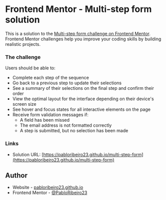 # Frontend Mentor - Multi-step form solution

This is a solution to the [Multi-step form challenge on Frontend Mentor](https://www.frontendmentor.io/challenges/multistep-form-YVAnSdqQBJ). Frontend Mentor challenges help you improve your coding skills by building realistic projects. 

### The challenge

Users should be able to:

- Complete each step of the sequence
- Go back to a previous step to update their selections
- See a summary of their selections on the final step and confirm their order
- View the optimal layout for the interface depending on their device's screen size
- See hover and focus states for all interactive elements on the page
- Receive form validation messages if:
  - A field has been missed
  - The email address is not formatted correctly
  - A step is submitted, but no selection has been made

### Links
- Solution URL: [https://pabloribeiro23.github.io/multi-step-form](https://pabloribeiro23.github.io/multi-step-form)
## Author

- Website - [pabloribeiro23.github.io](pabloribeiro23.github.io)
- Frontend Mentor - [@PabloRibeiro23](https://www.frontendmentor.io/profile/PabloRibeiro23)

